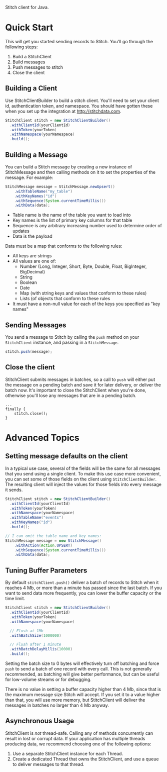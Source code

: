 Stitch client for Java.

Quick Start
===========

This will get you started sending records to Stitch. You'll go through
the following steps:

1. Build a StitchClient
2. Build messages
3. Push messages to stitch
4. Close the client

Building a Client
-----------------

Use StitchClientBuilder to build a stitch client. You'll need to set
your client id, authentication token, and namespace. You should have
gotten these when you set up the integration at http://stitchdata.com.

```java
StitchClient stitch = new StitchClientBuilder()
  .withClientId(yourClientId)
  .withToken(yourToken)
  .withNamespace(yourNamespace)
  .build();
```

Building a Message
------------------

You can build a Stitch message by creating a new instance of
StitchMessage and then calling methods on it to set the properties of
the message. For example:

```java
StitchMessage message = StitchMessage.newUpsert()
    .withTableName("my_table")
    .withKeyNames("id")
    .withSequence(System.currentTimeMillis())
    .withData(data);
```

* Table name is the name of the table you want to load into
* Key names is the list of primary key columns for that table
* Sequence is any arbitrary increasing number used to determine order of updates
* Data is the payload

Data must be a map that conforms to the following rules:

* All keys are strings
* All values are one of:
  * Number (Long, Integer, Short, Byte, Double, Float, BigInteger, BigDecimal)
  * String
  * Boolean
  * Date
  * Map (with string keys and values that conform to these rules)
  * Lists (of objects that conform to these rules
* It must have a non-null value for each of the keys you specified as "key names"

Sending Messages
----------------

You send a message to Stitch by calling the `push` method on your
`StitchClient` instance, and passing in a `StitchMessage`.

```java
stitch.push(message);
```

Close the client
----------------

StitchClient submits messages in batches, so a call to `push` will
either put the message on a pending batch and save it for later
delivery, or deliver the batch now.  It's important to close the
StitchClient when you're done, otherwise you'll lose any messages that
are in a pending batch.

```
...
finally {
    stitch.close();
}
```

Advanced Topics
===============

Setting message defaults on the client
--------------------------------------

In a typical use case, several of the fields will be the same for all
messages that you send using a single client. To make this use case
more convenient, you can set some of those fields on the client using
`StitchClientBuilder`. The resulting client will inject the values for
those fields into every message it sends.

```java
StitchClient stitch = new StitchClientBuilder()
  .withClientId(yourClientId)
  .withToken(yourToken)
  .withNamespace(yourNamespace)
  .withTableName("events")
  .withKeyNames("id")
  .build();

// I can omit the table name and key names:
StitchMessage message = new StitchMessage()
    .withAction(Action.UPSERT)
    .withSequence(System.currentTimeMillis())
    .withData(data);
```

Tuning Buffer Parameters
------------------------

By default `stitchClient.push()` deliver a batch of records to Stitch
when it reaches 4 Mb, or more than a minute has passed since the last
batch. If you want to send data more frequently, you can lower the
buffer capacity or the time limit.

```java
StitchClient stitch = new StitchClientBuilder()
  .withClientId(yourClientId)
  .withToken(yourToken)
  .withNamespace(yourNamespace)

  // Flush at 1Mb
  .withBatchSize(1000000)

  // Flush after 1 minute
  .withBatchDelayMillis(10000)
  .build();
```

Setting the batch size to 0 bytes will effectively turn off batching
and force `push` to send a batch of one record with every call. This
is not generally recommended, as batching will give better
performance, but can be useful for low-volume streams or for
debugging.

There is no value in setting a buffer capacity higher than 4 Mb, since
that is the maximum message size Stitch will accept. If you set it to
a value higher than that, you will use more memory, but StitchClient
will deliver the messages in batches no larger than 4 Mb anyway.

Asynchronous Usage
------------------

StitchClient is *not* thread-safe. Calling any of methods concurrently
can result in lost or corrupt data. If your application has multiple
threads producing data, we recommend choosing one of the following
options:

1. Use a separate StitchClient instance for each Thread.
2. Create a dedicated Thread that owns the StitchClient, and use a
   queue to deliver messages to that thread.
